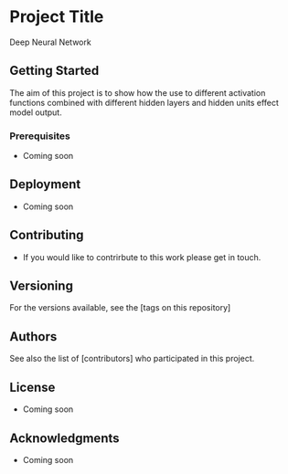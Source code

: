 # Project Title

Deep Neural Network
## Getting Started

The aim of this project is to show how the use to different activation functions combined with different hidden layers and hidden units effect model output.

### Prerequisites

* Coming soon

## Deployment

* Coming soon

## Contributing

* If you would like to contrirbute to this work please get in touch.

## Versioning
For the versions available, see the [tags on this repository]

## Authors

See also the list of [contributors] who participated in this project.

## License

* Coming soon

## Acknowledgments

* Coming soon
